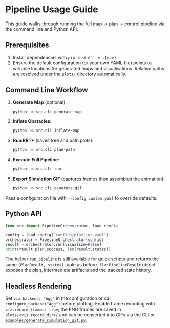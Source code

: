 # Pipeline Usage Guide

This guide walks through running the full map → plan → control pipeline via the
command line and Python API.

## Prerequisites

1. Install dependencies with `pip install -e .[dev]`.
2. Ensure the default configuration (or your own YAML file) points to writable
   locations for generated maps and visualisations. Relative paths are resolved
   under the `plots/` directory automatically.

## Command Line Workflow

1. **Generate Map** (optional):

   ```bash
   python -m src.cli generate-map
   ```

2. **Inflate Obstacles**:

   ```bash
   python -m src.cli inflate-map
   ```

3. **Run RRT\*** (saves tree and path plots):

   ```bash
   python -m src.cli plan-path
   ```

4. **Execute Full Pipeline**:

   ```bash
   python -m src.cli run
   ```

5. **Export Simulation GIF** (captures frames then assembles the animation):

   ```bash
   python -m src.cli generate-gif
   ```

Pass a configuration file with `--config custom.yaml` to override defaults.

## Python API

```python
from src import PipelineOrchestrator, load_config

config = load_config("configs/pipeline.yaml")
orchestrator = PipelineOrchestrator(config)
result = orchestrator.run(visualize=False)
print(result.plan.success, len(result.states))
```

The helper `run_pipeline` is still available for quick scripts and returns the
same `(PlanResult, states)` tuple as before. The `PipelineResult` object exposes
the plan, intermediate artifacts and the tracked state history.

## Headless Rendering

Set `viz.backend: "Agg"` in the configuration or call
`configure_backend("Agg")` before plotting. Enable frame recording with
`viz.record_frames: true`; the PNG frames are saved in `plots/<viz.record_dir>/`
and can be converted into GIFs via the CLI or
[`examples/generate_simulation_gif.py`](../examples/generate_simulation_gif.py).
